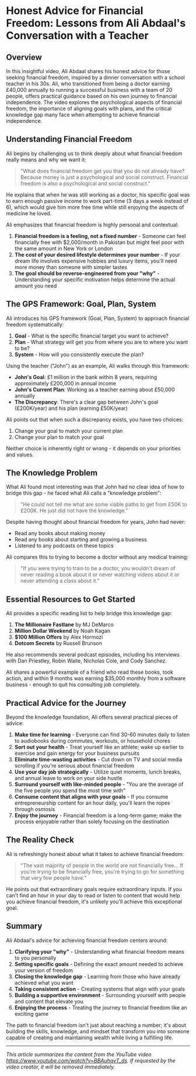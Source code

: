 # Honest Advice for Financial Freedom: Lessons from Ali Abdaal's Conversation with a Teacher

## Overview

In this insightful video, Ali Abdaal shares his honest advice for those seeking financial freedom, inspired by a dinner conversation with a school teacher in his 30s. Ali, who transitioned from being a doctor earning £40,000 annually to running a successful business with a team of 20 people, offers practical guidance based on his own journey to financial independence. The video explores the psychological aspects of financial freedom, the importance of aligning goals with plans, and the critical knowledge gap many face when attempting to achieve financial independence.

## Understanding Financial Freedom

Ali begins by challenging us to think deeply about what financial freedom really means and why we want it:

> "What does financial freedom get you that you do not already have? Because money is just a psychological and social construct. Financial freedom is also a psychological and social construct."

He explains that when he was still working as a doctor, his specific goal was to earn enough passive income to work part-time (3 days a week instead of 6), which would give him more free time while still enjoying the aspects of medicine he loved.

Ali emphasizes that financial freedom is highly personal and contextual:

1. **Financial freedom is a feeling, not a fixed number** - Someone can feel financially free with $2,000/month in Pakistan but might feel poor with the same amount in New York or London
2. **The cost of your desired lifestyle determines your number** - If your dream life involves expensive hobbies and luxury items, you'll need more money than someone with simpler tastes
3. **The goal should be reverse-engineered from your "why"** - Understanding your specific motivation helps determine the actual amount you need

## The GPS Framework: Goal, Plan, System

Ali introduces his GPS framework (Goal, Plan, System) to approach financial freedom systematically:

1. **Goal** - What is the specific financial target you want to achieve?
2. **Plan** - What strategy will get you from where you are to where you want to be?
3. **System** - How will you consistently execute the plan?

Using the teacher ("John") as an example, Ali walks through this framework:

- **John's Goal**: £1 million in the bank within 8 years, requiring approximately £200,000 in annual income
- **John's Current Plan**: Working as a teacher earning about £50,000 annually
- **The Discrepancy**: There's a clear gap between John's goal (£200K/year) and his plan (earning £50K/year)

Ali points out that when such a discrepancy exists, you have two choices:

1. Change your goal to match your current plan
2. Change your plan to match your goal

Neither choice is inherently right or wrong - it depends on your priorities and values.

## The Knowledge Problem

What Ali found most interesting was that John had no clear idea of how to bridge this gap - he faced what Ali calls a "knowledge problem":

> "He could not tell me what are some viable paths to get from £50K to £200K. He just did not have the knowledge."

Despite having thought about financial freedom for years, John had never:

- Read any books about making money
- Read any books about starting and growing a business
- Listened to any podcasts on these topics

Ali compares this to trying to become a doctor without any medical training:

> "If you were trying to train to be a doctor, you wouldn't dream of never reading a book about it or never watching videos about it or never attending a class about it."

## Essential Resources to Get Started

Ali provides a specific reading list to help bridge this knowledge gap:

1. **The Millionaire Fastlane** by MJ DeMarco
2. **Million Dollar Weekend** by Noah Kagan
3. **$100 Million Offers** by Alex Hormozi
4. **Dotcom Secrets** by Russell Brunson

He also recommends several podcast episodes, including his interviews with Dan Priestley, Robin Waite, Nicholas Cole, and Cody Sanchez.

Ali shares a powerful example of a friend who read these books, took action, and within 9 months was earning $35,000 monthly from a software business - enough to quit his consulting job completely.

## Practical Advice for the Journey

Beyond the knowledge foundation, Ali offers several practical pieces of advice:

1. **Make time for learning** - Everyone can find 30-60 minutes daily to listen to audiobooks during commutes, workouts, or household chores
2. **Sort out your health** - Treat yourself like an athlete; wake up earlier to exercise and gain energy for your business pursuits
3. **Eliminate time-wasting activities** - Cut down on TV and social media scrolling if you're serious about financial freedom
4. **Use your day job strategically** - Utilize quiet moments, lunch breaks, and annual leave to work on your side hustle
5. **Surround yourself with like-minded people** - "You are the average of the five people you spend the most time with"
6. **Consume content that aligns with your goals** - If you consume entrepreneurship content for an hour daily, you'll learn the ropes through osmosis
7. **Enjoy the journey** - Financial freedom is a long-term game; make the process enjoyable rather than solely focusing on the destination

## The Reality Check

Ali is refreshingly honest about what it takes to achieve financial freedom:

> "The vast majority of people in the world are not financially free... If you're trying to be financially free, you're trying to go for something that very few people have."

He points out that extraordinary goals require extraordinary inputs. If you can't find an hour in your day to read or listen to content that would help you achieve financial freedom, it's unlikely you'll achieve this exceptional goal.

## Summary

Ali Abdaal's advice for achieving financial freedom centers around:

1. **Clarifying your "why"** - Understanding what financial freedom means to you personally
2. **Setting specific goals** - Defining the exact amount needed to achieve your version of freedom
3. **Closing the knowledge gap** - Learning from those who have already achieved what you want
4. **Taking consistent action** - Creating systems that align with your goals
5. **Building a supportive environment** - Surrounding yourself with people and content that elevate you
6. **Enjoying the process** - Treating the journey to financial freedom like an exciting game

The path to financial freedom isn't just about reaching a number; it's about building the skills, knowledge, and mindset that transform you into someone capable of creating and maintaining wealth while living a fulfilling life.

---

_This article summarizes the content from the YouTube video https://www.youtube.com/watch?v=BBAuhqvT_ds. If requested by the video creator, it will be removed immediately._
